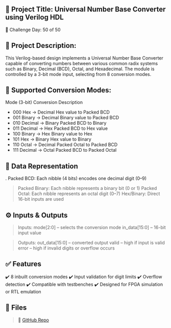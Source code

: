 ## 🔢 Project Title: Universal Number Base Converter using Verilog HDL
📅 Challenge Day: 50 of 50

## 📌 Project Description:
This Verilog-based design implements a Universal Number Base Converter capable of converting numbers between various common radix systems such as Binary, Decimal (BCD), Octal, and Hexadecimal. The module is controlled by a 3-bit mode input, selecting from 8 conversion modes.

## 🎯 Supported Conversion Modes:
Mode (3-bit)	Conversion	Description
- 000	Hex → Decimal	Hex value to Packed BCD
- 001	Binary → Decimal	Binary value to Packed BCD
- 010	Decimal → Binary	Packed BCD to Binary
- 011	Decimal → Hex	Packed BCD to Hex value
- 100	Binary → Hex	Binary value to Hex
- 101	Hex → Binary	Hex value to Binary
- 110	Octal → Decimal	Packed Octal to Packed BCD
- 111	Decimal → Octal	Packed BCD to Packed Octal

## 🧠 Data Representation
. Packed BCD: Each nibble (4 bits) encodes one decimal digit (0–9)
> Packed Binary: Each nibble represents a binary bit (0 or 1)
> Packed Octal: Each nibble represents an octal digit (0–7)
> Hex/Binary: Direct 16-bit inputs are used

## ⚙️ Inputs & Outputs
> Inputs:
mode[2:0] – selects the conversion mode
in_data[15:0] – 16-bit input value

> Outputs:
out_data[15:0] – converted output
valid – high if input is valid
error – high if invalid digits or overflow occurs

## ✅ Features
✔️ 8 inbuilt conversion modes
✔️ Input validation for digit limits
✔️ Overflow detection
✔️ Compatible with testbenches
✔️ Designed for FPGA simulation or RTL emulation

## 📂 Files

> 🔗 [GitHub Repo](https://github.com/dedeep-vlsi-fe-engg/verilog-50day-challenge.git)

